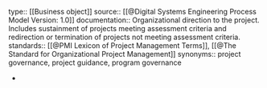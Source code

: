 type:: [[Business object]]
source:: [[@Digital Systems Engineering Process Model Version: 1.0]]
documentation:: Organizational direction to the project. Includes sustainment of projects meeting assessment criteria and redirection or termination of projects not meeting assessment criteria.
standards:: [[@PMI Lexicon of Project Management Terms]], [[@The Standard for Organizational Project Management]] 
synonyms:: project governance, project guidance, program governance

-
